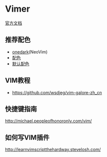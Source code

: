 Vimer
===========

[官方文档](http://vimdoc.sourceforge.net/htmldoc/usr_toc.html)


## 推荐配色

- [onedark](https://github.com/navarasu/onedark.nvim)(NeoVim)
- [配色](https://vimcolors.com/)
- [默认配色](https://github.com/tomasr/molokai)

## VIM教程

- https://github.com/wsdjeg/vim-galore-zh_cn

## 快捷键指南

  http://michael.peopleofhonoronly.com/vim/

## 如何写VIM插件

  http://learnvimscriptthehardway.stevelosh.com/

